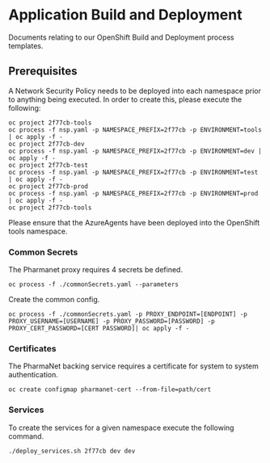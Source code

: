 # Application Build and Deployment

Documents relating to our OpenShift Build and Deployment process templates.

## Prerequisites

A Network Security Policy needs to be deployed into each namespace prior to anything being executed.  In order to create this, please execute the following:

```console
oc project 2f77cb-tools
oc process -f nsp.yaml -p NAMESPACE_PREFIX=2f77cb -p ENVIRONMENT=tools | oc apply -f -
oc project 2f77cb-dev
oc process -f nsp.yaml -p NAMESPACE_PREFIX=2f77cb -p ENVIRONMENT=dev | oc apply -f -
oc project 2f77cb-test
oc process -f nsp.yaml -p NAMESPACE_PREFIX=2f77cb -p ENVIRONMENT=test | oc apply -f -
oc project 2f77cb-prod
oc process -f nsp.yaml -p NAMESPACE_PREFIX=2f77cb -p ENVIRONMENT=prod | oc apply -f -
oc project 2f77cb-tools
```

Please ensure that the AzureAgents have been deployed into the OpenShift tools namespace.

### Common Secrets

The Pharmanet proxy requires 4 secrets be defined.

```console
oc process -f ./commonSecrets.yaml --parameters
```

Create the common config.

```console
oc process -f ./commonSecrets.yaml -p PROXY_ENDPOINT=[ENDPOINT] -p PROXY_USERNAME=[USERNAME] -p PROXY_PASSWORD=[PASSWORD] -p PROXY_CERT_PASSWORD=[CERT PASSWORD]| oc apply -f -
```

### Certificates

The PharmaNet backing service requires a certificate for system to system authentication.

```console
oc create configmap pharmanet-cert --from-file=path/cert
```

### Services

To create the services for a given namespace execute the following command.

```console
./deploy_services.sh 2f77cb dev dev
```
